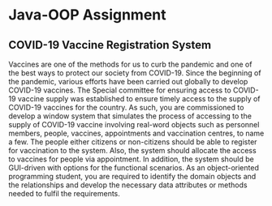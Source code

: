 # Java-OOP Assignment
COVID-19 Vaccine Registration System
--------------------
  Vaccines are one of the methods for us to curb the pandemic and one of the best ways to
protect our society from COVID-19. Since the beginning of the pandemic, various efforts
have been carried out globally to develop COVID-19 vaccines. The Special committee for
ensuring access to COVID-19 vaccine supply was established to ensure timely access to the
supply of COVID-19 vaccines for the country. As such, you are commissioned to develop a
window system that simulates the process of accessing to the supply of COVID-19 vaccine
involving real-word objects such as personnel members, people, vaccines, appointments and
vaccination centres, to name a few. The people either citizens or non-citizens should be able
to register for vaccination to the system. Also, the system should allocate the access to
vaccines for people via appointment. In addition, the system should be GUI-driven with
options for the functional scenarios. As an object-oriented programming student, you are
required to identify the domain objects and the relationships and develop the necessary data
attributes or methods needed to fulfil the requirements.
